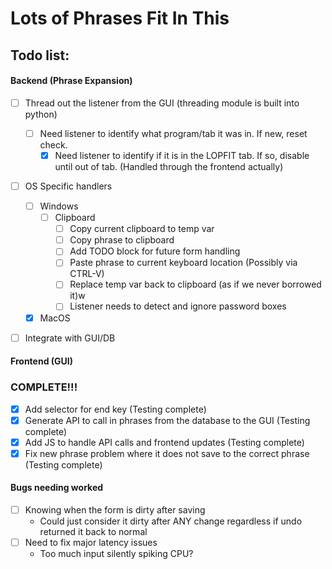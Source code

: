 # Lots of Phrases Fit In This
## Todo list:
#### Backend (Phrase Expansion)
- [ ] Thread out the listener from the GUI (threading module is built into python)
  - [ ] Need listener to identify what program/tab it was in. If new, reset check.
    - [x] Need listener to identify if it is in the LOPFIT tab. If so, disable until out of tab. (Handled through the frontend actually)
- [ ] OS Specific handlers
  - [ ] Windows
    - [ ] Clipboard
      - [ ] Copy current clipboard to temp var
      - [ ] Copy phrase to clipboard
      - [ ] Add TODO block for future form handling
      - [ ] Paste phrase to current keyboard location (Possibly via CTRL-V)
      - [ ] Replace temp var back to clipboard (as if we never borrowed it)w
      - [ ] Listener needs to detect and ignore password boxes
  - [x] MacOS
- [ ] Integrate with GUI/DB


#### Frontend (GUI)
### COMPLETE!!!
- [x] Add selector for end key (Testing complete)
- [x] Generate API to call in phrases from the database to the GUI (Testing complete)
- [x] Add JS to handle API calls and frontend updates (Testing complete)
- [x] Fix new phrase problem where it does not save to the correct phrase (Testing complete)

#### Bugs needing worked
- [ ] Knowing when the form is dirty after saving
  - Could just consider it dirty after ANY change regardless if undo returned it back to normal
- [ ] Need to fix major latency issues
  - Too much input silently spiking CPU?
